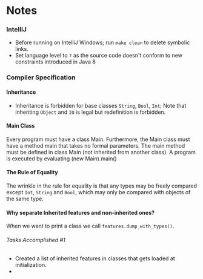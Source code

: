 # Notes
### IntelliJ
- Before running on IntelliJ Windows; run `make clean` to delete symbolic links.
- Set language level to `7` as the source code doesn't conform to new constraints introduced in Java 8

### Compiler Specification
#### Inheritance
- Inheritance is forbidden for base classes `String`, `Bool`, `Int`; Note that inheriting `Object` and `IO` is legal but redefinition is forbidden.
#### Main Class
Every program must have a class Main. Furthermore, the Main class must have a method main that
takes no formal parameters. The main method must be defined in class Main (not inherited from another
class). A program is executed by evaluating (new Main).main()
#### The Rule of Equality
The wrinkle in the rule for equality is that any types may be freely compared except `Int`, `String`
and `Bool`, which may only be compared with objects of the same type.
#### Why separate Inherited features and non-inherited ones?
When we want to print a class we call `features.dump_with_types()`.

###### Tasks Accomplished #1
- Created a list of inherited features in classes that gets loaded at initialization.
- 